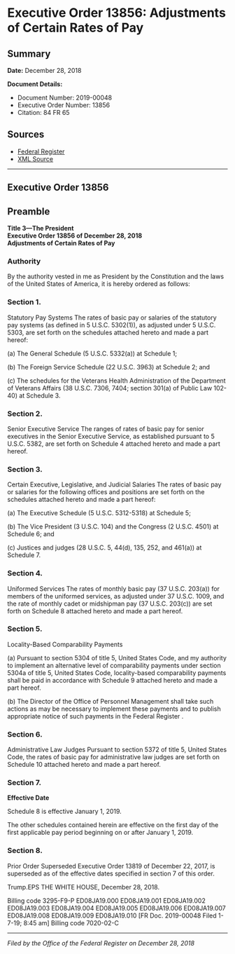 # Executive Order 13856: Adjustments of Certain Rates of Pay

## Summary

**Date:** December 28, 2018

**Document Details:**
- Document Number: 2019-00048
- Executive Order Number: 13856
- Citation: 84 FR 65

## Sources
- [Federal Register](https://www.federalregister.gov/documents/2019/01/08/2019-00048/adjustments-of-certain-rates-of-pay)
- [XML Source](https://www.federalregister.gov/documents/full_text/xml/2019/01/08/2019-00048.xml)

---

## Executive Order 13856

## Preamble

**Title 3—The President**  
**Executive Order 13856 of December 28, 2018**  
**Adjustments of Certain Rates of Pay**

### Authority

By the authority vested in me as President by the Constitution and the laws of the United States of America, it is hereby ordered as follows:
### Section 1.

Statutory Pay Systems
The rates of basic pay or salaries of the statutory pay systems (as defined in 5 U.S.C. 5302(1)), as adjusted under 5 U.S.C. 5303, are set forth on the schedules attached hereto and made a part hereof:

(a) The General Schedule (5 U.S.C. 5332(a)) at Schedule 1;

(b) The Foreign Service Schedule (22 U.S.C. 3963) at Schedule 2; and

(c) The schedules for the Veterans Health Administration of the Department of Veterans Affairs (38 U.S.C. 7306, 7404; section 301(a) of Public Law 102-40) at Schedule 3.
### Section 2.

Senior Executive Service
The ranges of rates of basic pay for senior executives in the Senior Executive Service, as established pursuant to 5 U.S.C. 5382, are set forth on Schedule 4 attached hereto and made a part hereof.
### Section 3.

Certain Executive, Legislative, and Judicial Salaries
The rates of basic pay or salaries for the following offices and positions are set forth on the schedules attached hereto and made a part hereof:

(a) The Executive Schedule (5 U.S.C. 5312-5318) at Schedule 5;

(b) The Vice President (3 U.S.C. 104) and the Congress (2 U.S.C. 4501) at Schedule 6; and

(c) Justices and judges (28 U.S.C. 5, 44(d), 135, 252, and 461(a)) at Schedule 7.
### Section 4.

Uniformed Services
The rates of monthly basic pay (37 U.S.C. 203(a)) for members of the uniformed services, as adjusted under 37 U.S.C. 1009, and the rate of monthly cadet or midshipman pay (37 U.S.C. 203(c)) are set forth on Schedule 8 attached hereto and made a part hereof.
### Section 5.

Locality-Based Comparability Payments

(a) Pursuant to section 5304 of title 5, United States Code, and my authority to implement an alternative level of comparability payments under section 5304a of title 5, United States Code, locality-based comparability payments shall be paid in accordance with Schedule 9 attached hereto and made a part hereof.

(b) The Director of the Office of Personnel Management shall take such actions as may be necessary to implement these payments and to publish appropriate notice of such payments in the 
Federal Register
.
### Section 6.

Administrative Law Judges
Pursuant to section 5372 of title 5, United States Code, the rates of basic pay for administrative law judges are set forth on Schedule 10 attached hereto and made a part hereof.
### Section 7.

**Effective Date**

Schedule 8 is effective January 1, 2019.

The other schedules contained herein are effective on the first day of the first applicable pay period beginning on or after January 1, 2019.
### Section 8.

Prior Order Superseded
Executive Order 13819 of December 22, 2017, is superseded as of the effective dates specified in section 7 of this order.

Trump.EPS
THE WHITE HOUSE,
December 28, 2018.

Billing code 3295-F9-P
ED08JA19.000
ED08JA19.001
ED08JA19.002
ED08JA19.003
ED08JA19.004
ED08JA19.005
ED08JA19.006
ED08JA19.007
ED08JA19.008
ED08JA19.009
ED08JA19.010
[FR Doc. 2019-00048 
Filed 1-7-19; 8:45 am]
Billing code 7020-02-C

---

*Filed by the Office of the Federal Register on December 28, 2018*

